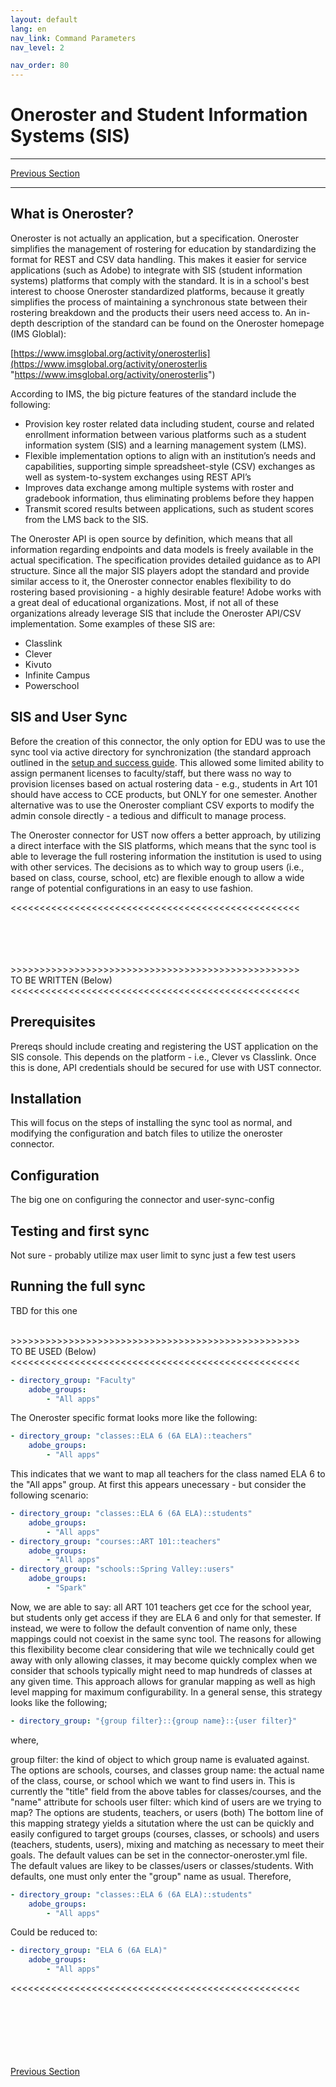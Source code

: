 ```yaml
---
layout: default  
lang: en  
nav_link: Command Parameters  
nav_level: 2  

nav_order: 80  
---  
```



# Oneroster and Student Information Systems  (SIS)

---

[Previous Section](deployment_best_practices.md)  

---

## What is Oneroster?
Oneroster is not actually an application, but a specification.  Oneroster simplifies the management of rostering for education by standardizing the format for REST and CSV data handling.  This makes it easier for service applications (such as Adobe) to integrate with SIS (student information systems) platforms  that comply with the standard.  It is in a school's best interest to choose Oneroster standardized platforms, because it greatly simplifies the process of maintaining a synchronous state between their rostering breakdown and the products their users need access to.  An in-depth description of the standard can be found on the Oneroster homepage (IMS Globlal):

[https://www.imsglobal.org/activity/onerosterlis](https://www.imsglobal.org/activity/onerosterlis "https://www.imsglobal.org/activity/onerosterlis")

According to IMS, the big picture features of the standard include the following:

- Provision key roster related data including student, course and related enrollment information between various platforms such as a student information system (SIS) and a learning management system (LMS).
- Flexible implementation options to align with an institution’s needs and capabilities, supporting simple spreadsheet-style (CSV) exchanges as well as system-to-system exchanges using REST API’s
- Improves data exchange among multiple systems with roster and gradebook information, thus eliminating problems before they happen
- Transmit scored results between applications, such as student scores from the LMS back to the SIS.

The Oneroster API is open source by definition, which means that all information regarding endpoints and data models is freely available in the actual specification.  The specification provides detailed guidance as to API structure.  Since all the major SIS players adopt the standard and provide similar access to it, the Oneroster connector enables flexibility to do rostering based provisioning - a highly desirable feature!  Adobe works with a great deal of educational organizations.  Most, if not all of these organizations already leverage SIS that include the Oneroster API/CSV implementation.  Some examples of these SIS are:

- Classlink
- Clever
- Kivuto
- Infinite Campus
- Powerschool

## SIS and User Sync

Before the creation of this connector, the only option for EDU was to use the sync tool via active directory for synchronization (the standard approach outlined in the [setup and success guide](../success-guide/index.md).  This allowed some limited ability to assign permanent licenses to faculty/staff, but there wass no way to provision licenses based on actual rostering data - e.g., students in Art 101 should have access to CCE products, but ONLY for one semester.  Another alternative was to use the Oneroster compliant CSV exports to modify the admin console directly - a tedious and difficult to manage process.

The Oneroster connector for UST now offers a better approach, by utilizing a direct interface with the SIS platforms, which means that the sync tool is able to leverage the full rostering information the institution is used to using with other services.  The decisions as to which  way to group users (i.e., based on class, course, school, etc) are flexible enough to allow a wide range of potential configurations in an easy to use fashion.

&lt;&lt;&lt;&lt;&lt;&lt;&lt;&lt;&lt;&lt;&lt;&lt;&lt;&lt;&lt;&lt;&lt;&lt;&lt;&lt;&lt;&lt;&lt;&lt;&lt;&lt;&lt;&lt;&lt;&lt;&lt;&lt;&lt;&lt;&lt;&lt;&lt;&lt;&lt;&lt;&lt;&lt;&lt;&lt;&lt;&lt;&lt;&lt;&lt;&lt;
<br/>
<br/>
<br/>
<br/>

<br/>&gt;&gt;&gt;&gt;&gt;&gt;&gt;&gt;&gt;&gt;&gt;&gt;&gt;&gt;&gt;&gt;&gt;&gt;&gt;&gt;&gt;&gt;&gt;&gt;&gt;&gt;&gt;&gt;&gt;&gt;&gt;&gt;&gt;&gt;&gt;&gt;&gt;&gt;&gt;&gt;&gt;&gt;&gt;&gt;&gt;&gt;&gt;&gt;&gt;&gt;
<br/>TO BE WRITTEN (Below)
<br/>&lt;&lt;&lt;&lt;&lt;&lt;&lt;&lt;&lt;&lt;&lt;&lt;&lt;&lt;&lt;&lt;&lt;&lt;&lt;&lt;&lt;&lt;&lt;&lt;&lt;&lt;&lt;&lt;&lt;&lt;&lt;&lt;&lt;&lt;&lt;&lt;&lt;&lt;&lt;&lt;&lt;&lt;&lt;&lt;&lt;&lt;&lt;&lt;&lt;&lt;

## Prerequisites
Prereqs should include creating and registering the UST application on the SIS console.  This depends on the platform - i.e., Clever vs Classlink.  Once this is done, API credentials should be secured for use with UST connector.
## Installation
This will focus on the steps of installing the sync tool as normal, and modifying the configuration and batch files to utilize the oneroster connector.
## Configuration
The big one on configuring the connector and user-sync-config
## Testing and first sync
Not sure - probably utilize max user limit to sync just a few test users
## Running the full sync
TBD for this one

<br/>&gt;&gt;&gt;&gt;&gt;&gt;&gt;&gt;&gt;&gt;&gt;&gt;&gt;&gt;&gt;&gt;&gt;&gt;&gt;&gt;&gt;&gt;&gt;&gt;&gt;&gt;&gt;&gt;&gt;&gt;&gt;&gt;&gt;&gt;&gt;&gt;&gt;&gt;&gt;&gt;&gt;&gt;&gt;&gt;&gt;&gt;&gt;&gt;&gt;&gt;
<br/>TO BE USED (Below)
<br/>&lt;&lt;&lt;&lt;&lt;&lt;&lt;&lt;&lt;&lt;&lt;&lt;&lt;&lt;&lt;&lt;&lt;&lt;&lt;&lt;&lt;&lt;&lt;&lt;&lt;&lt;&lt;&lt;&lt;&lt;&lt;&lt;&lt;&lt;&lt;&lt;&lt;&lt;&lt;&lt;&lt;&lt;&lt;&lt;&lt;&lt;&lt;&lt;&lt;&lt;

```yaml
- directory_group: "Faculty"
    adobe_groups:
        - "All apps"
```

The Oneroster specific format looks more like the following:

```yaml
- directory_group: "classes::ELA 6 (6A ELA)::teachers"
    adobe_groups:
        - "All apps"
```

This indicates that we want to map all teachers for the class named ELA 6 to the "All apps" group.  At first this appears unecessary - but consider the following scenario:

```yaml
- directory_group: "classes::ELA 6 (6A ELA)::students"
    adobe_groups:
        - "All apps"
- directory_group: "courses::ART 101::teachers"
    adobe_groups:
        - "All apps"
- directory_group: "schools::Spring Valley::users"
    adobe_groups:
        - "Spark"
```

Now, we are able to say: all ART 101 teachers get cce for the school year, but students only get access if they are ELA 6 and only for that semester.  If instead, we were to follow the default convention of name only, these mappings could not coexist in the same sync tool.  The reasons for allowing this flexibility become clear considering that wile we technically could get away with only allowing classes, it may become quickly complex when we consider that schools typically might need to map hundreds of classes at any given time.  This approach allows for granular mapping as well as high level mapping for maximum configurability.  In a general sense, this strategy looks like the following; 

```yaml
- directory_group: "{group filter}::{group name}::{user filter}"
```
where,

group filter: the kind of object to which group name is evaluated against.  The options are schools, courses, and classes
group name: the actual name of the class, course, or school which we want to find users in.  This is currently the "title" field from the above tables for classes/courses, and the "name" attribute for schools
user filter: which kind of users are we trying to map? The options are students, teachers, or users (both) 
The bottom line of this mapping strategy yields a situtation where the ust can be quickly and easily configured to target groups (courses, classes, or schools) and users (teachers, students, users), mixing and matching as necessary to meet their goals.  The default values can be set in the connector-oneroster.yml file.  The default values are likey to be classes/users or classes/students.  With defaults, one must only enter the "group" name as usual.  Therefore, 

```yaml
- directory_group: "classes::ELA 6 (6A ELA)::students"
    adobe_groups:
        - "All apps"
```

Could be reduced to:

```yaml
- directory_group: "ELA 6 (6A ELA)"
    adobe_groups:
        - "All apps"
```
&lt;&lt;&lt;&lt;&lt;&lt;&lt;&lt;&lt;&lt;&lt;&lt;&lt;&lt;&lt;&lt;&lt;&lt;&lt;&lt;&lt;&lt;&lt;&lt;&lt;&lt;&lt;&lt;&lt;&lt;&lt;&lt;&lt;&lt;&lt;&lt;&lt;&lt;&lt;&lt;&lt;&lt;&lt;&lt;&lt;&lt;&lt;&lt;&lt;&lt;
<br/>
<br/>
<br/>
<br/>
<br/>
<br/>
<br/>

[Previous Section](deployment_best_practices.md)
